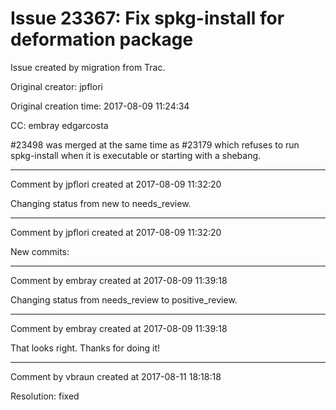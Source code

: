 # Issue 23367: Fix spkg-install for deformation package

Issue created by migration from Trac.

Original creator: jpflori

Original creation time: 2017-08-09 11:24:34

CC:  embray edgarcosta

#23498 was merged at the same time as #23179 which refuses to run spkg-install when it is executable or starting with a shebang.


---

Comment by jpflori created at 2017-08-09 11:32:20

Changing status from new to needs_review.


---

Comment by jpflori created at 2017-08-09 11:32:20

New commits:


---

Comment by embray created at 2017-08-09 11:39:18

Changing status from needs_review to positive_review.


---

Comment by embray created at 2017-08-09 11:39:18

That looks right.  Thanks for doing it!


---

Comment by vbraun created at 2017-08-11 18:18:18

Resolution: fixed
